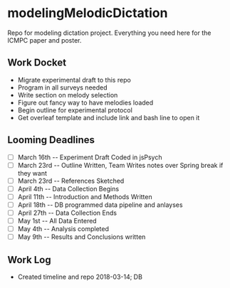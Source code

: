 # modelingMelodicDictation

Repo for modeling dictation project.
Everything you need here for the ICMPC paper and poster.

## Work Docket

* Migrate experimental draft to this repo
* Program in all surveys needed
* Write section on melody selection
* Figure out fancy way to have melodies loaded
* Begin outline for experimental protocol 
* Get overleaf template and include link and bash line to open it

## Looming Deadlines

* [ ] March 16th -- Experiment Draft Coded in jsPsych
* [ ] March 23rd -- Outline Written, Team Writes notes over Spring break if they want
* [ ] March 23rd -- References Sketched
* [ ] April 4th -- Data Collection Begins
* [ ] April 11th -- Introduction and Methods Written
* [ ] April 18th -- DB programmed data pipeline and anlayses
* [ ] April 27th -- Data Collection Ends
* [ ] May 1st -- All Data Entered
* [ ] May 4th  -- Analysis completed 
* [ ] May 9th -- Results and Conclusions written

## Work Log
 
* Created timeline and repo 2018-03-14; DB
